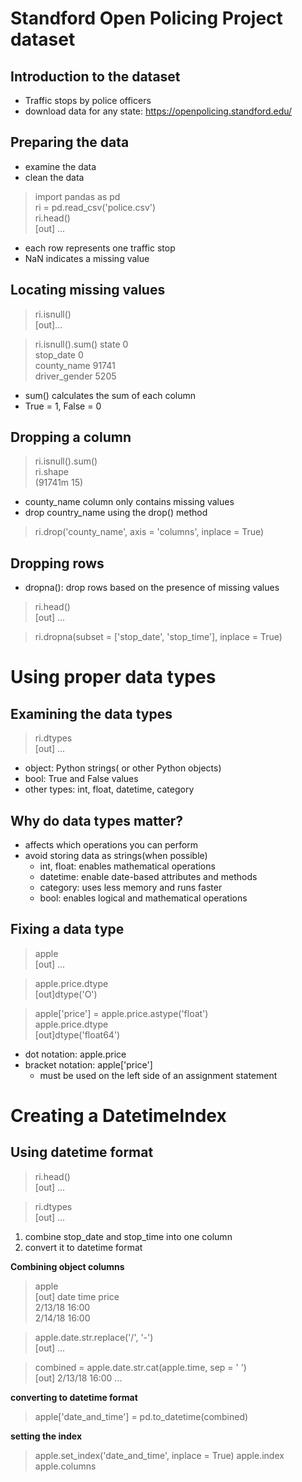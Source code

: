 # Standford Open Policing Project dataset

## Introduction to the dataset
- Traffic stops by police officers
- download data for any state: https://openpolicing.standford.edu/

## Preparing the data
- examine the data
- clean the data

> import pandas as pd  
> ri = pd.read_csv('police.csv')  
> ri.head()  
> [out] ...

- each row represents one traffic stop
- NaN indicates a missing value

## Locating missing values
> ri.isnull()  
> [out]...

> ri.isnull().sum()
> state 0  
> stop_date 0  
> county_name 91741  
> driver_gender 5205  

- sum() calculates the sum of each column
- True = 1, False = 0

## Dropping a column
> ri.isnull().sum()  
> ri.shape  
> (91741m 15)

- county_name column only contains missing values
- drop country_name using the drop() method

> ri.drop('county_name', axis = 'columns', inplace = True)

## Dropping rows
- dropna(): drop rows based on the presence of missing values

> ri.head()  
> [out] ...

> ri.dropna(subset = ['stop_date', 'stop_time'], inplace = True)

# Using proper data types
## Examining the data types

> ri.dtypes  
> [out] ...

- object: Python strings( or other Python objects)
- bool: True and False values
- other types: int, float, datetime, category

## Why do data types matter?
- affects which operations you can perform
- avoid storing data as strings(when possible)
  - int, float: enables mathematical operations
  - datetime: enable date-based attributes and methods
  - category: uses less memory and runs faster
  - bool: enables logical and mathematical operations

## Fixing a data type
> apple  
> [out] ...

> apple.price.dtype  
> [out]dtype('O')  

> apple['price'] = apple.price.astype('float')  
> apple.price.dtype  
> [out]dtype('float64')  

- dot notation: apple.price
- bracket notation: apple['price']
  - must be used on the left side of an assignment statement

# Creating a DatetimeIndex
## Using datetime format
> ri.head()  
> [out] ...

> ri.dtypes  
> [out] ...

1. combine stop_date and stop_time into one column
2. convert it to datetime format

__Combining object columns__
> apple  
> [out] date time price  
> 2/13/18 16:00  
> 2/14/18 16:00

> apple.date.str.replace('/', '-')  
> [out] ...

> combined = apple.date.str.cat(apple.time, sep = ' ')  
> [out] 2/13/18 16:00 ...

__converting to datetime format__
> apple['date_and_time'] = pd.to_datetime(combined)

__setting the index__
> apple.set_index('date_and_time', inplace = True)
> apple.index  
> apple.columns